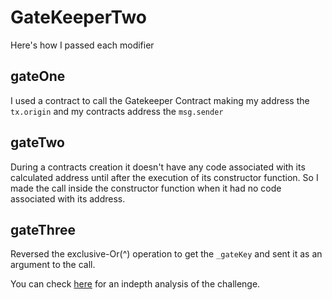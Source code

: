 # GateKeeperTwo
Here's how I passed each modifier
## gateOne
I used a contract to call the Gatekeeper Contract making my address the `tx.origin` and my contracts address the `msg.sender`

## gateTwo 
During a contracts creation it doesn't have any code associated with its calculated address until after the execution of its constructor function. So I made the call inside the constructor function when it had no code associated with its address.

## gateThree
Reversed the exclusive-Or(^) operation to get the `_gateKey` and sent it as an argument to the call.

You can check [here](https://medium.com/coinmonks/ethernaut-lvl-14-gatekeeper-2-walkthrough-how-contracts-initialize-and-how-to-do-bitwise-ddac8ad4f0fd) for an indepth analysis of the challenge.

